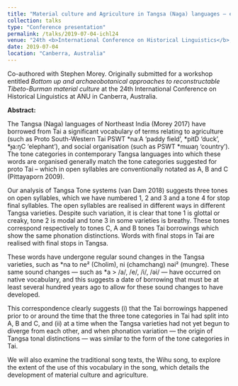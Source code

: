 ```yaml
---
title: "Material culture and Agriculture in Tangsa (Naga) languages – evidence from Tai borrowings and traditional song texts"
collection: talks
type: "Conference presentation"
permalink: /talks/2019-07-04-ichl24
venue: "24th <b>International Conference on Historical Linguistics</b>, Austrtalia National University"
date: 2019-07-04
location: "Canberra, Australia"
---
```


Co-authored with Stephen Morey.  Originally submitted for a workshop entitled _Bottom up and archaeobotanical approaches to reconstructable Tibeto-Burman material culture_ at the 24th International Conference on Historical Linguistics at ANU in Canberra, Australia.

**Abstract:**

The Tangsa (Naga) languages of Northeast India (Morey 2017) have borrowed from Tai a significant vocabulary of terms relating to agriculture (such as Proto South-Western Tai PSWT  \*naːA ‘paddy field’, \*pitD ‘duck’, \*ɟa:ŋC ‘elephant’), and social organisation (such as PSWT \*mɯaŋ ‘country’). The tone categories in contemporary Tangsa languages into which these words are organised generally match the tone categories suggested for proto Tai – which in open syllables are conventionally notated as A, B and C (Pittayaporn 2009).

Our analysis of Tangsa Tone systems (van Dam 2018) suggests three tones on open syllables, which we have numbered 1, 2 and 3 and a tone 4 for stop final syllables. The open syllables are realised in different ways in different Tangsa varieties. Despite such variation, it is clear that tone 1 is glottal or creaky, tone 2 is modal and tone 3 in some varieties is breathy. These tones correspond respectively to tones C, A and B tones Tai borrowings which show the same phonation distinctions. Words with final stops in Tai are realised with final stops in Tangsa.

These words have undergone regular sound changes in the Tangsa varieties, such as \*na to ne² (Cholim), ni (chamchang) nəi² (mungre). These same sound changes — such as \*a > /a/, /e/, /i/, /əi/ — have occurred on native vocabulary, and this suggests a date of borrowing that must be at least several hundred years ago to allow for these sound changes to have developed.

This correspondence clearly suggests (i) that the Tai borrowings happened prior to or around the time that the three tone categories in Tai had split into A, B and C, and (ii) at a time when the Tangsa varieties had not yet begun to diverge from each other, and when phonation variation — the origin of Tangsa tonal distinctions — was similar to the form of the tone categories in Tai.

We will also examine the traditional song texts, the Wihu song, to explore the extent of the use of this vocabulary in the song, which details the development of material culture and agriculture. 
